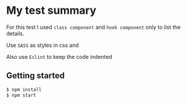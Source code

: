 # My test summary

For this test I used `class component` and `hook component` only to list the details.

Use `SASS` as styles in css and

Also use `Eslint` to keep the code indented

## Getting started

```bash
$ npm install
$ npm start
```
